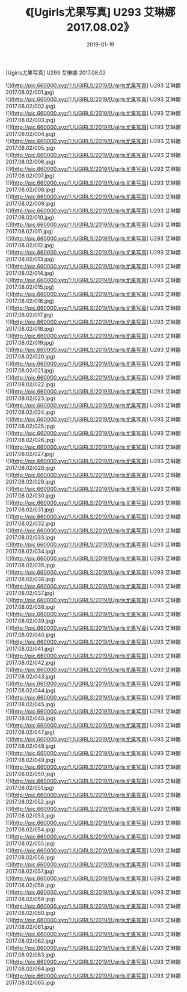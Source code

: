 ﻿---
layout: post
title:  《[Ugirls尤果写真] U293 艾琳娜 2017.08.02》
date:   2019-01-19
img: http://pic.660000.xyz/1:/UGIRLS/2019/[Ugirls尤果写真] U293 艾琳娜 2017.08.02/000.jpg
categories: [美女, 清纯, 唯美]
---

[Ugirls尤果写真] U293 艾琳娜 2017.08.02

 ![](http://pic.660000.xyz/1:/UGIRLS/2019/[Ugirls尤果写真] U293 艾琳娜 2017.08.02/001.jpg) <br>![](http://pic.660000.xyz/1:/UGIRLS/2019/[Ugirls尤果写真] U293 艾琳娜 2017.08.02/002.jpg) <br>![](http://pic.660000.xyz/1:/UGIRLS/2019/[Ugirls尤果写真] U293 艾琳娜 2017.08.02/003.jpg) <br>![](http://pic.660000.xyz/1:/UGIRLS/2019/[Ugirls尤果写真] U293 艾琳娜 2017.08.02/004.jpg) <br>![](http://pic.660000.xyz/1:/UGIRLS/2019/[Ugirls尤果写真] U293 艾琳娜 2017.08.02/005.jpg) <br>![](http://pic.660000.xyz/1:/UGIRLS/2019/[Ugirls尤果写真] U293 艾琳娜 2017.08.02/006.jpg) <br>![](http://pic.660000.xyz/1:/UGIRLS/2019/[Ugirls尤果写真] U293 艾琳娜 2017.08.02/007.jpg) <br>![](http://pic.660000.xyz/1:/UGIRLS/2019/[Ugirls尤果写真] U293 艾琳娜 2017.08.02/008.jpg) <br>![](http://pic.660000.xyz/1:/UGIRLS/2019/[Ugirls尤果写真] U293 艾琳娜 2017.08.02/009.jpg) <br>![](http://pic.660000.xyz/1:/UGIRLS/2019/[Ugirls尤果写真] U293 艾琳娜 2017.08.02/010.jpg) <br>![](http://pic.660000.xyz/1:/UGIRLS/2019/[Ugirls尤果写真] U293 艾琳娜 2017.08.02/011.jpg) <br>![](http://pic.660000.xyz/1:/UGIRLS/2019/[Ugirls尤果写真] U293 艾琳娜 2017.08.02/012.jpg) <br>![](http://pic.660000.xyz/1:/UGIRLS/2019/[Ugirls尤果写真] U293 艾琳娜 2017.08.02/013.jpg) <br>![](http://pic.660000.xyz/1:/UGIRLS/2019/[Ugirls尤果写真] U293 艾琳娜 2017.08.02/014.jpg) <br>![](http://pic.660000.xyz/1:/UGIRLS/2019/[Ugirls尤果写真] U293 艾琳娜 2017.08.02/015.jpg) <br>![](http://pic.660000.xyz/1:/UGIRLS/2019/[Ugirls尤果写真] U293 艾琳娜 2017.08.02/016.jpg) <br>![](http://pic.660000.xyz/1:/UGIRLS/2019/[Ugirls尤果写真] U293 艾琳娜 2017.08.02/017.jpg) <br>![](http://pic.660000.xyz/1:/UGIRLS/2019/[Ugirls尤果写真] U293 艾琳娜 2017.08.02/018.jpg) <br>![](http://pic.660000.xyz/1:/UGIRLS/2019/[Ugirls尤果写真] U293 艾琳娜 2017.08.02/019.jpg) <br>![](http://pic.660000.xyz/1:/UGIRLS/2019/[Ugirls尤果写真] U293 艾琳娜 2017.08.02/020.jpg) <br>![](http://pic.660000.xyz/1:/UGIRLS/2019/[Ugirls尤果写真] U293 艾琳娜 2017.08.02/021.jpg) <br>![](http://pic.660000.xyz/1:/UGIRLS/2019/[Ugirls尤果写真] U293 艾琳娜 2017.08.02/022.jpg) <br>![](http://pic.660000.xyz/1:/UGIRLS/2019/[Ugirls尤果写真] U293 艾琳娜 2017.08.02/023.jpg) <br>![](http://pic.660000.xyz/1:/UGIRLS/2019/[Ugirls尤果写真] U293 艾琳娜 2017.08.02/024.jpg) <br>![](http://pic.660000.xyz/1:/UGIRLS/2019/[Ugirls尤果写真] U293 艾琳娜 2017.08.02/025.jpg) <br>![](http://pic.660000.xyz/1:/UGIRLS/2019/[Ugirls尤果写真] U293 艾琳娜 2017.08.02/026.jpg) <br>![](http://pic.660000.xyz/1:/UGIRLS/2019/[Ugirls尤果写真] U293 艾琳娜 2017.08.02/027.jpg) <br>![](http://pic.660000.xyz/1:/UGIRLS/2019/[Ugirls尤果写真] U293 艾琳娜 2017.08.02/028.jpg) <br>![](http://pic.660000.xyz/1:/UGIRLS/2019/[Ugirls尤果写真] U293 艾琳娜 2017.08.02/029.jpg) <br>![](http://pic.660000.xyz/1:/UGIRLS/2019/[Ugirls尤果写真] U293 艾琳娜 2017.08.02/030.jpg) <br>![](http://pic.660000.xyz/1:/UGIRLS/2019/[Ugirls尤果写真] U293 艾琳娜 2017.08.02/031.jpg) <br>![](http://pic.660000.xyz/1:/UGIRLS/2019/[Ugirls尤果写真] U293 艾琳娜 2017.08.02/032.jpg) <br>![](http://pic.660000.xyz/1:/UGIRLS/2019/[Ugirls尤果写真] U293 艾琳娜 2017.08.02/033.jpg) <br>![](http://pic.660000.xyz/1:/UGIRLS/2019/[Ugirls尤果写真] U293 艾琳娜 2017.08.02/034.jpg) <br>![](http://pic.660000.xyz/1:/UGIRLS/2019/[Ugirls尤果写真] U293 艾琳娜 2017.08.02/035.jpg) <br>![](http://pic.660000.xyz/1:/UGIRLS/2019/[Ugirls尤果写真] U293 艾琳娜 2017.08.02/036.jpg) <br>![](http://pic.660000.xyz/1:/UGIRLS/2019/[Ugirls尤果写真] U293 艾琳娜 2017.08.02/037.jpg) <br>![](http://pic.660000.xyz/1:/UGIRLS/2019/[Ugirls尤果写真] U293 艾琳娜 2017.08.02/038.jpg) <br>![](http://pic.660000.xyz/1:/UGIRLS/2019/[Ugirls尤果写真] U293 艾琳娜 2017.08.02/039.jpg) <br>![](http://pic.660000.xyz/1:/UGIRLS/2019/[Ugirls尤果写真] U293 艾琳娜 2017.08.02/040.jpg) <br>![](http://pic.660000.xyz/1:/UGIRLS/2019/[Ugirls尤果写真] U293 艾琳娜 2017.08.02/041.jpg) <br>![](http://pic.660000.xyz/1:/UGIRLS/2019/[Ugirls尤果写真] U293 艾琳娜 2017.08.02/042.jpg) <br>![](http://pic.660000.xyz/1:/UGIRLS/2019/[Ugirls尤果写真] U293 艾琳娜 2017.08.02/043.jpg) <br>![](http://pic.660000.xyz/1:/UGIRLS/2019/[Ugirls尤果写真] U293 艾琳娜 2017.08.02/044.jpg) <br>![](http://pic.660000.xyz/1:/UGIRLS/2019/[Ugirls尤果写真] U293 艾琳娜 2017.08.02/045.jpg) <br>![](http://pic.660000.xyz/1:/UGIRLS/2019/[Ugirls尤果写真] U293 艾琳娜 2017.08.02/046.jpg) <br>![](http://pic.660000.xyz/1:/UGIRLS/2019/[Ugirls尤果写真] U293 艾琳娜 2017.08.02/047.jpg) <br>![](http://pic.660000.xyz/1:/UGIRLS/2019/[Ugirls尤果写真] U293 艾琳娜 2017.08.02/048.jpg) <br>![](http://pic.660000.xyz/1:/UGIRLS/2019/[Ugirls尤果写真] U293 艾琳娜 2017.08.02/049.jpg) <br>![](http://pic.660000.xyz/1:/UGIRLS/2019/[Ugirls尤果写真] U293 艾琳娜 2017.08.02/050.jpg) <br>![](http://pic.660000.xyz/1:/UGIRLS/2019/[Ugirls尤果写真] U293 艾琳娜 2017.08.02/051.jpg) <br>![](http://pic.660000.xyz/1:/UGIRLS/2019/[Ugirls尤果写真] U293 艾琳娜 2017.08.02/052.jpg) <br>![](http://pic.660000.xyz/1:/UGIRLS/2019/[Ugirls尤果写真] U293 艾琳娜 2017.08.02/053.jpg) <br>![](http://pic.660000.xyz/1:/UGIRLS/2019/[Ugirls尤果写真] U293 艾琳娜 2017.08.02/054.jpg) <br>![](http://pic.660000.xyz/1:/UGIRLS/2019/[Ugirls尤果写真] U293 艾琳娜 2017.08.02/055.jpg) <br>![](http://pic.660000.xyz/1:/UGIRLS/2019/[Ugirls尤果写真] U293 艾琳娜 2017.08.02/056.jpg) <br>![](http://pic.660000.xyz/1:/UGIRLS/2019/[Ugirls尤果写真] U293 艾琳娜 2017.08.02/057.jpg) <br>![](http://pic.660000.xyz/1:/UGIRLS/2019/[Ugirls尤果写真] U293 艾琳娜 2017.08.02/058.jpg) <br>![](http://pic.660000.xyz/1:/UGIRLS/2019/[Ugirls尤果写真] U293 艾琳娜 2017.08.02/059.jpg) <br>![](http://pic.660000.xyz/1:/UGIRLS/2019/[Ugirls尤果写真] U293 艾琳娜 2017.08.02/060.jpg) <br>![](http://pic.660000.xyz/1:/UGIRLS/2019/[Ugirls尤果写真] U293 艾琳娜 2017.08.02/061.jpg) <br>![](http://pic.660000.xyz/1:/UGIRLS/2019/[Ugirls尤果写真] U293 艾琳娜 2017.08.02/062.jpg) <br>![](http://pic.660000.xyz/1:/UGIRLS/2019/[Ugirls尤果写真] U293 艾琳娜 2017.08.02/063.jpg) <br>![](http://pic.660000.xyz/1:/UGIRLS/2019/[Ugirls尤果写真] U293 艾琳娜 2017.08.02/064.jpg) <br>![](http://pic.660000.xyz/1:/UGIRLS/2019/[Ugirls尤果写真] U293 艾琳娜 2017.08.02/065.jpg) <br>